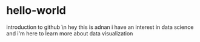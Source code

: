 # hello-world
introduction to github
\n hey this is adnan
i have an interest in data science and i'm here to learn more about data visualization
